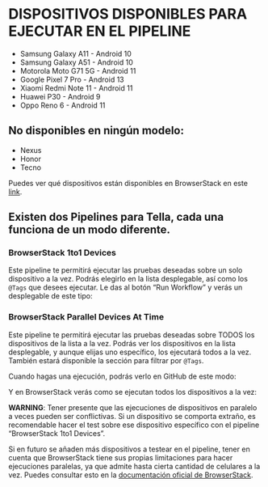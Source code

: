 # DISPOSITIVOS DISPONIBLES PARA EJECUTAR EN EL PIPELINE

- Samsung Galaxy A11 - Android 10
- Samsung Galaxy A51 - Android 10
- Motorola Moto G71 5G - Android 11
- Google Pixel 7 Pro - Android 13
- Xiaomi Redmi Note 11 - Android 11
- Huawei P30 - Android 9
- Oppo Reno 6 - Android 11

## No disponibles en ningún modelo:
- Nexus
- Honor
- Tecno

Puedes ver qué dispositivos están disponibles en BrowserStack en este [link](https://www.browserstack.com/docs/app-automate/capabilities).

## Existen dos Pipelines para Tella, cada una funciona de un modo diferente.

### BrowserStack 1to1 Devices

Este pipeline te permitirá ejecutar las pruebas deseadas sobre un solo dispositivo a la vez. Podrás elegirlo en la lista desplegable, así como los `@Tags` que desees ejecutar. Le das al botón “Run Workflow” y verás un desplegable de este tipo:

### BrowserStack Parallel Devices At Time

Este pipeline te permitirá ejecutar las pruebas deseadas sobre TODOS los dispositivos de la lista a la vez. Podrás ver los dispositivos en la lista desplegable, y aunque elijas uno específico, los ejecutará todos a la vez. También estará disponible la sección para filtrar por `@Tags`.

Cuando hagas una ejecución, podrás verlo en GitHub de este modo:

Y en BrowserStack verás como se ejecutan todos los dispositivos a la vez:

**WARNING**: Tener presente que las ejecuciones de dispositivos en paralelo a veces pueden ser conflictivas. Si un dispositivo se comporta extraño, es recomendable hacer el test sobre ese dispositivo específico con el pipeline “BrowserStack 1to1 Devices”.

Si en futuro se añaden más dispositivos a testear en el pipeline, tener en cuenta que BrowserStack tiene sus propias limitaciones para hacer ejecuciones paralelas, ya que admite hasta cierta cantidad de celulares a la vez. Puedes consultar esto en la [documentación oficial de BrowserStack](https://www.browserstack.com/device-tiers).
